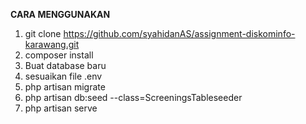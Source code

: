 **CARA MENGGUNAKAN**
1. git clone https://github.com/syahidanAS/assignment-diskominfo-karawang.git
2. composer install
3. Buat database baru 
4. sesuaikan file .env
5. php artisan migrate
6. php artisan db:seed --class=ScreeningsTableseeder
7. php artisan serve